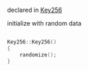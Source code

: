 declared in [Key256](key256.hpp.md)

initialize with random data

```cpp

Key256::Key256()
{
    randomize();
}

```